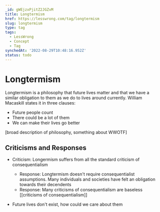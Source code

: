 ```yaml
---
_id: gWEjzxPjitZ2JGZvM
title: Longtermism
href: https://lesswrong.com/tag/longtermism
slug: longtermism
type: tag
tags:
  - LessWrong
  - Concept
  - Tag
synchedAt: '2022-08-29T10:48:16.952Z'
status: todo
---
```


# Longtermism

Longtermism is a philosophy that future lives matter and that we have a similar obligation to them as we do to lives around currently. William Macaskill states it in three clauses: 

- Future people count
- There could be a lot of them
- We can make their lives go better

\[broad description of philosophy, something about WWOTF\]

## Criticisms and Responses

- Criticism: Longermism suffers from all the standard criticism of consequentialism
    - Response: Longtermism doesn't require consequentialist assumptions. Many individuals and societies have felt an obligation towards their decendents
    - Response: Many criticisms of consequentialism are baseless \[\[criticisms of consequentialism\]\]

- Future lives don't exist, how could we care about them
